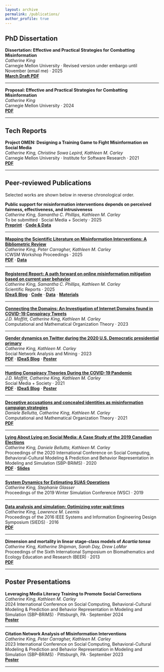 ```yaml
---
layout: archive
permalink: /publications/
author_profile: true
---
```


## PhD Dissertation

**Dissertation: Effective and Practical Strategies for Combatting Misinformation**<br>
*Catherine King*  
Carnegie Mellon University · Revised version under embargo until November (email me) · 2025  
**[March Draft PDF](https://kingcatherine.github.io/files/Thesis_Dissertation_March2025.pdf)**

---

**Proposal: Effective and Practical Strategies for Combatting Misinformation**<br>
*Catherine King*  
Carnegie Mellon University · 2024  
**[PDF](https://kingcatherine.github.io/files/ThesisProposalFeb20.pdf)**

---
## Tech Reports

**Project OMEN: Designing a Training Game to Fight Misinformation on Social Media**<br>
*Catherine King, Christine Sowa Lepird, Kathleen M. Carley*  
Carnegie Mellon University · Institute for Software Research · 2021  
**[PDF](https://kingcatherine.github.io/files/CMU-ISR-21-110.pdf)**

---
## Peer-reviewed Publications
Selected works are shown below in reverse chronological order.

**Public support for misinformation interventions depends on perceived fairness, effectiveness, and intrusiveness**<br>
*Catherine King, Samantha C. Phillips, Kathleen M. Carley*  
To be submitted · Social Media + Society · 2025  
**[Preprint](https://doi.org/10.48550/arXiv.2508.05849)** · **[Code & Data](https://osf.io/b2yjt/)**

---

**[Mapping the Scientific Literature on Misinformation Interventions: A Bibliometric Review](https://workshop-proceedings.icwsm.org/abstract.php?id=2025_10)**<br>
*Catherine King, Peter Carragher, Kathleen M. Carley*  
ICWSM Workshop Proceedings · 2025  
**[PDF](https://workshop-proceedings.icwsm.org/pdf/2025_10.pdf)** · **[Data](https://www.zotero.org/groups/5961522/misinformation_interventions)**

---

**[Registered Report: A path forward on online misinformation mitigation based on current user behavior](https://rdcu.be/eedaB)**<br>
*Catherine King, Samantha C. Phillips, Kathleen M. Carley*  
Scientific Reports · 2025  
**[IDeaS Blog](https://www.cmu.edu/ideas-social-cybersecurity/news1/blog-posts/blog-king-understanding-user.html)** · **[Code](https://doi.org/10.1184/R1/27264780)** · **[Data](https://doi.org/10.1184/R1/27264786)** · **[Materials](https://doi.org/10.1184/R1/27264813)**

---

**[Connecting the Domains: An Investigation of Internet Domains found in COVID-19 Conspiracy Tweets](https://link.springer.com/article/10.1007/s10588-023-09379-2)**<br>
*J.D. Moffitt, Catherine King, Kathleen M. Carley*  
Computational and Mathematical Organization Theory · 2023

---

**[Gender dynamics on Twitter during the 2020 U.S. Democratic presidential primary](https://link.springer.com/article/10.1007/s13278-023-01045-4)**<br>
*Catherine King, Kathleen M. Carley*  
Social Network Analysis and Mining · 2023  
**[PDF](https://kingcatherine.github.io/files/DemPrimary.pdf)** · **[IDeaS Blog](https://www.cmu.edu/ideas-social-cybersecurity/news1/blog-posts/blog-king-gender-influence.html)** · **[Poster](https://kingcatherine.github.io/files/King_DemPrimaryPoster.pptx)**

---

**[Hunting Conspiracy Theories During the COVID-19 Pandemic](https://journals.sagepub.com/doi/pdf/10.1177/20563051211043212)**<br>
*J.D. Moffitt, Catherine King, Kathleen M. Carley*  
Social Media + Society · 2021  
**[PDF](https://kingcatherine.github.io/files/FINAL_Hunting_Conspiracy_20210810.pdf)** · **[IDeaS Blog](https://www.cmu.edu/ideas-social-cybersecurity/news1/blog-posts/blog-king-moffitt-hunting-conspiracy-theories.html)** · **[Poster](https://kingcatherine.github.io/files/Moffitt_CASOS_SI_2022_Poster.pptx)**

---

**[Deceptive accusations and concealed identities as misinformation campaign strategies](https://link.springer.com/article/10.1007/s10588-021-09328-x)**<br>
*Daniele Bellutta, Catherine King, Kathleen M. Carley*  
Computational and Mathematical Organization Theory · 2021  
**[PDF](https://kingcatherine.github.io/files/Extended_Canada_Paper2.pdf)**

---

**[Lying About Lying on Social Media: A Case Study of the 2019 Canadian Elections](https://link.springer.com/chapter/10.1007/978-3-030-61255-9_8)**<br>
*Catherine King, Daniele Bellutta, Kathleen M. Carley*  
Proceedings of the 2020 International Conference on Social Computing, Behavioral-Cultural Modeling & Prediction and Behavior Representation in Modeling and Simulation (SBP-BRiMS) · 2020  
**[PDF](https://kingcatherine.github.io/files/Canada_Paper_v3.pdf)** · **[Slides](https://kingcatherine.github.io/files/CanadianElection_CaseStudy_BRIMS.pptx)**

---

**[System Dynamics for Estimating SUAS Operations](https://ieeexplore.ieee.org/document/9004829)**<br>
*Catherine King, Stephanie Glasser*  
Proceedings of the 2019 Winter Simulation Conference (WSC) · 2019

---

**[Data analysis and simulation: Optimizing voter wait times](https://ieeexplore.ieee.org/document/7489298)**<br>
*Catherine King, Lawrence M. Leemis*  
Proceedings of the 2016 IEEE Systems and Information Engineering Design Symposium (SIEDS) · 2016  
**[PDF](https://kingcatherine.github.io/files/optimizing-voter-wait-times.pdf)**

---

**Dimension and mortality in linear stage-class models of *Acartia tonsa***<br>
*Catherine King, Katherine Shipman, Sarah Day, Drew LaMar*  
Proceedings of the Sixth International Symposium on Biomathematics and Ecology Education and Research (BEER) · 2013  
**[PDF](https://kingcatherine.github.io/files/ZooplanktonBEER.pdf)**

---

## Poster Presentations
**Leveraging Media Literacy Training to Promote Social Corrections**<br>
*Catherine King, Kathleen M. Carley*  
2024 International Conference on Social Computing, Behavioral-Cultural Modeling & Prediction and Behavior Representation in Modeling and Simulation (SBP-BRiMS) · Pittsburgh, PA · September 2024  
**[Poster](https://kingcatherine.github.io/files/King_OMEN_BRIMS_Poster_2024.pdf)**

---

**Citation Network Analysis of Misinformation Interventions**<br>
*Catherine King, Peter Carragher, Kathleen M. Carley*  
2023 International Conference on Social Computing, Behavioral-Cultural Modeling & Prediction and Behavior Representation in Modeling and Simulation (SBP-BRiMS) · Pittsburgh, PA · September 2023  
**[Poster](https://kingcatherine.github.io/files/King_CitationNetworkAnalysis_BRIMS_Poster.pdf)**

---